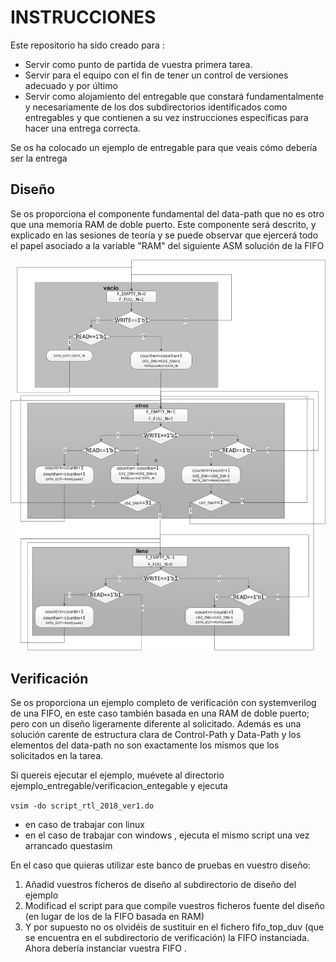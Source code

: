 # INSTRUCCIONES



Este repositorio ha sido creado para :
- Servir como punto de partida de vuestra primera tarea. 
- Servir para el equipo con el fin de tener un control de versiones adecuado y por último 
- Servir como alojamiento del entregable que constará fundamentalmente y necesariamente de los dos subdirectorios identificados como entregables y que contienen a su vez instrucciones específicas para hacer una entrega correcta.

Se os ha colocado un ejemplo de entregable para que veais cómo debería ser la entrega

## Diseño
Se os proporciona el componente fundamental del data-path que no es otro que una memoria RAM de doble puerto. Este componente será descrito, y explicado en las sesiones de teoría y se puede observar que ejercerá todo el papel asociado a la variable "RAM" del siguiente ASM solución de la FIFO

![ASM](imagenes/ASM_RAM_DP_def.jpg) 

## Verificación

Se os proporciona un ejemplo completo de verificación con systemverilog de una FIFO, en este caso también basada en una RAM de doble puerto; pero con un diseño ligeramente diferente al solicitado. Además es una solución carente de estructura clara de Control-Path y Data-Path y los elementos del data-path no son exactamente los mismos que los solicitados en la tarea.

Si quereis ejecutar el ejemplo, muévete al directorio ejemplo_entregable/verificacion_entegable y ejecuta

` vsim -do script_rtl_2018_ver1.do `

- en caso de trabajar con linux
- en el caso de trabajar con windows , ejecuta el mismo script una vez arrancado questasim

En el caso que quieras utilizar este banco de pruebas en vuestro diseño:
1. Añadid vuestros ficheros de diseño al subdirectorio de diseño  del ejemplo
2. Modificad el script para que compile vuestros ficheros fuente del diseño (en lugar de los de la FIFO basada en RAM)
3. Y por supuesto no os olvidéis de sustituir en el fichero fifo_top_duv (que se encuentra en el subdirectorio de verificación)  la FIFO instanciada. Ahora debería instanciar vuestra FIFO .

